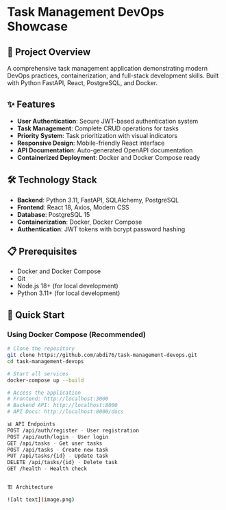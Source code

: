# Task Management DevOps Showcase

## 🚀 Project Overview
A comprehensive task management application demonstrating modern DevOps practices, containerization, and full-stack development skills. Built with Python FastAPI, React, PostgreSQL, and Docker.

## ✨ Features
- **User Authentication**: Secure JWT-based authentication system
- **Task Management**: Complete CRUD operations for tasks
- **Priority System**: Task prioritization with visual indicators
- **Responsive Design**: Mobile-friendly React interface
- **API Documentation**: Auto-generated OpenAPI documentation
- **Containerized Deployment**: Docker and Docker Compose ready

## 🛠 Technology Stack
- **Backend**: Python 3.11, FastAPI, SQLAlchemy, PostgreSQL
- **Frontend**: React 18, Axios, Modern CSS
- **Database**: PostgreSQL 15
- **Containerization**: Docker, Docker Compose
- **Authentication**: JWT tokens with bcrypt password hashing

## 📋 Prerequisites
- Docker and Docker Compose
- Git
- Node.js 18+ (for local development)
- Python 3.11+ (for local development)

## 🚀 Quick Start

### Using Docker Compose (Recommended)
```bash
# Clone the repository
git clone https://github.com/abdi76/task-management-devops.git
cd task-management-devops

# Start all services
docker-compose up --build

# Access the application
# Frontend: http://localhost:3000
# Backend API: http://localhost:8000
# API Docs: http://localhost:8000/docs

📊 API Endpoints
POST /api/auth/register - User registration
POST /api/auth/login - User login
GET /api/tasks - Get user tasks
POST /api/tasks - Create new task
PUT /api/tasks/{id} - Update task
DELETE /api/tasks/{id} - Delete task
GET /health - Health check


🏗 Architecture

![alt text](image.png)